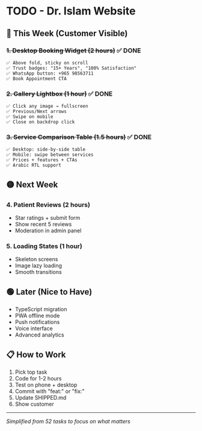 # TODO - Dr. Islam Website

## 🔴 This Week (Customer Visible)

### ~~1. Desktop Booking Widget (2 hours)~~ ✅ DONE
```
✅ Above fold, sticky on scroll
✅ Trust badges: "15+ Years", "100% Satisfaction"  
✅ WhatsApp button: +965 98563711
✅ Book Appointment CTA
```

### ~~2. Gallery Lightbox (1 hour)~~ ✅ DONE
```
✅ Click any image → fullscreen
✅ Previous/Next arrows
✅ Swipe on mobile
✅ Close on backdrop click
```

### ~~3. Service Comparison Table (1.5 hours)~~ ✅ DONE
```
✅ Desktop: side-by-side table
✅ Mobile: swipe between services
✅ Prices + features + CTAs
✅ Arabic RTL support
```

## 🟡 Next Week

### 4. Patient Reviews (2 hours)
- Star ratings + submit form
- Show recent 5 reviews
- Moderation in admin panel

### 5. Loading States (1 hour)
- Skeleton screens
- Image lazy loading
- Smooth transitions

## 🟢 Later (Nice to Have)

- TypeScript migration
- PWA offline mode
- Push notifications
- Voice interface
- Advanced analytics

## 📋 How to Work

1. Pick top task
2. Code for 1-2 hours
3. Test on phone + desktop
4. Commit with "feat:" or "fix:"
5. Update SHIPPED.md
6. Show customer

---
*Simplified from 52 tasks to focus on what matters*